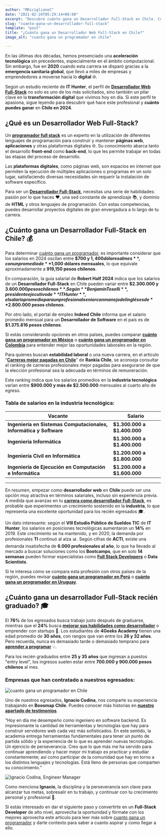 ```yaml
---
author: "MRiciglianoC"
date: "2021-02-24T05:29:14+00:00"
excerpt: "Descubre cuánto gana un Desarrollador Full-Stack en Chile. Conoce las ganancias de este profesional altamente demandado en el mercado laboral actual."
slug: "cuanto-gana-un-desarrollador-full-stack"
template: "post" 
title: "¿Cuánto gana un Desarrollador Web Full-Stack en Chile?"
image_alt: "cuanto gana un programador en chile"

---
```


En las últimas dos décadas, hemos presenciado una **aceleración tecnológica** sin precedentes, especialmente en el ámbito computacional. Sin embargo, fue en **2020** cuando esta carrera se disparó gracias a la **emergencia sanitaria global**, que llevó a miles de empresas y emprendedores a moverse hacia lo **digital** 🌐.

Según un estudio reciente de **IT Hunter**, el perfil de [**Desarrollador Web Full-Stack**](https://4geeksacademy.com/es/cuanto-gana-un-programador/ser-programador-entre-las-profesiones-con-mayor-demanda) no solo es uno de los más solicitados, sino también un pilar clave en la **transformación digital** que vivimos hoy en día. Si este perfil te apasiona, sigue leyendo para descubrir qué hace este profesional y **cuánto puedes ganar** en **Chile en 2024**.

## ¿Qué es un **Desarrollador Web Full-Stack**?

Un [**programador full stack**](https://4geeksacademy.com/desarrollador-full-stack-developer) es un experto en la utilización de diferentes lenguajes de programación para construir y mantener **páginas web**, **aplicaciones** y otras plataformas digitales 🌐. Su conocimiento abarca tanto el desarrollo **front-end** como **back-end**, lo que les permite trabajar en todas las etapas del proceso de desarrollo.

Las **plataformas digitales**, como páginas web, son espacios en internet que permiten la ejecución de múltiples aplicaciones o programas en un solo lugar, satisfaciendo diversas necesidades sin requerir la instalación de software específico.

Para ser un [**Desarrollador Full-Stack**](https://4geeksacademy.com/es/desarrollador-full-stack/habilidades-desarrollador-full-stack), necesitas una serie de habilidades: pasión por lo que haces ❤️, una sed constante de aprendizaje 📚, y dominio de **HTML** y otros lenguajes de programación. Con estas competencias, puedes desarrollar proyectos digitales de gran envergadura a lo largo de tu carrera.

## ¿Cuánto gana un **Desarrollador Full-Stack** en **Chile**? 💰

Para determinar [cuánto gana un programador](/es/cuanto-gana-un-programador/cuanto-gana-un-programador), es importante considerar que los salarios en 2024 oscilan entre **$700 y $1,400 dólares al mes**, con un promedio de **$1,000 dólares mensuales**, lo que equivale aproximadamente a **919,150 pesos chilenos**.

En comparación, la guía salarial de **Robert Half 2024** indica que los salarios de un **Desarrollador Full-Stack** en Chile pueden variar entre **$2.300.000 y $3.600.000 pesos chilenos**. Según **Benjamín Toselli**, presidente ejecutivo de **IT Hunter**, el salario promedio para un profesional senior con manejo del inglés es de **$2.800.000 pesos chilenos**.

Por otro lado, el portal de empleo **Indeed Chile** informa que el salario promedio mensual para un **Desarrollador de Software** en el país es de **$1.375.816 pesos chilenos**.

Si estás considerando opciones en otros países, puedes comparar [**cuánto gana un programador en México**](https://4geeksacademy.com/es/cuanto-gana-un-programador/cuanto-gana-un-programador-en-mexico) o [**cuánto gana un programador en Colombia**](https://4geeksacademy.com/es/cuanto-gana-un-programador/cuanto-gana-un-programador-en-Colombia) para entender mejor las oportunidades laborales en la región.

Para quienes buscan **estabilidad laboral** o una nueva carrera, en el artículo “[**Carreras mejor pagadas en Chile**](https://www.rankia.cl/)” de **Rankia Chile**, se aconseja consultar el ranking de carreras profesionales mejor pagadas para asegurarse de que la elección profesional sea la adecuada en términos de remuneración.

Este ranking indica que los salarios promedios en la **industria tecnológica** varían entre **$900.000 y más de $2.500.000** mensuales al cuarto año de egreso.

### Tabla de salarios en la **industria tecnológica**:

| Vacante | Salario |
| --- | --- |
| **Ingeniería en Sistemas Computacionales, Informática y Software** | **$1.300.000 a $1.400.000** |
| **Ingeniería Informática** | **$1.300.000 a $1.400.000** |
| **Ingeniería Civil en Informática** | **$1.200.000 a $1.800.000** |
| **Ingeniería de Ejecución en Computación e Informática** | **$1.200.000 a $1.600.000** |

---
En resumen, empezar como **desarrollador web** en **Chile** puede ser una opción muy atractiva en términos salariales, incluso sin experiencia previa. A medida que avanzas en tu [**carrera como desarrollador Full-Stack**](https://4geeksacademy.com/desarrollador-full-stack-developer), es probable que experimentes un crecimiento sostenido en la **industria**, lo que representa una excelente oportunidad para los recién egresados 🎓.

Un dato interesante: según el **VIII Estudio Público de Sueldos TIC** de **IT Hunter**, los salarios en posiciones tecnológicas aumentaron un **14%** en 2019. Este crecimiento se ha mantenido, y en 2020, la demanda por profesionales **TI** continuó al alza 📊. Según cifras de **ACTI**, existe una demanda insatisfecha de **6.000 profesionales al año**, lo que ha llevado al mercado a buscar soluciones como los **Bootcamps**, que en solo **14 semanas** pueden formar especialistas como [**Full Stack Developers**](https://4geeksacademy.com/desarrollador-full-stack-developer) o **Data Scientists**.

Si te interesa cómo se compara esta profesión con otros países de la región, puedes revisar [**cuánto gana un programador en Perú**](https://4geeksacademy.com/es/cuanto-gana-un-programador/cuanto-gana-un-programador-en-peru) o [**cuánto gana un programador en Uruguay**](https://4geeksacademy.com/es/cuanto-gana-un-programador/cuanto-gana-un-programador-en-uruguay).

## ¿Cuánto gana un **desarrollador Full-Stack** recién graduado? 🎓

El **76%** de los egresados busca trabajo justo después de graduarse, mientras que el **24%** busca [**mejorar sus habilidades como desarrollador**](https://4geeksacademy.com/es/desarrollador-full-stack/habilidades-desarrollador-full-stack) o emprender con startups 🚀. Los estudiantes de **4Geeks Academy** tienen una edad promedio de **30 años**, con rangos que van entre los **26 y 32 años**. Pero recuerda, nunca es demasiado tarde o demasiado temprano para [**aprender a programar**](https://4geeksacademy.com/es/aprender-a-programar/aprender-a-programar-desde-cero) 💡.

Para los recién graduados entre **25 y 35 años** que ingresan a puestos "entry level", los ingresos suelen estar entre **700.000 y 900.000 pesos chilenos** al mes.

### Empresas que han contratado a nuestros egresados:

![cuanto gana un programador en Chile](https://storage.googleapis.com/media-breathecode/bfc8ae0bc7ac6a7099b9540bb4a1b0f14284c9d5b2a6f3d2b0e136f20d10dc60)

Uno de nuestros egresados, **Ignacio Codina**, nos comparte su experiencia trabajando en **Boosmap Chile**. Puedes conocer más historias en [**nuestro apartado de testimonios**](https://4geeksacademy.com/es/testimonios).

“Hoy en día me desempeño como ingeniero en software backend. Es impresionante la cantidad de herramientas y tecnologías que hay para construir servidores web cada vez más sofisticados. En este sentido, la academia entrega herramientas fundamentales para tener un punto de partida sólido y la experiencia de lo que es aprender nuevas tecnologías. Un ejercicio de perseverancia. Creo que lo que más me ha servido para continuar aprendiendo y hacer mejor mi trabajo es practicar y estudiar constantemente; así como participar de la comunidad que hay en torno a los distintos lenguajes y tecnologías. Está lleno de personas que comparten su conocimiento.”

![Ignacio Codina, Engineer Manager](https://storage.googleapis.com/breathecode-asset-images/46309a67ecc4920d6f266a24e5f688667a8aded24060777cfb5c867f59a37e7c.jpeg?raw=true)

Como menciona **Ignacio**, la disciplina y la perseverancia son clave para alcanzar tus metas, sobresalir en tu trabajo, y continuar con tu crecimiento personal y profesional 🌟.

Si estás interesado en dar el siguiente paso y convertirte en un **Full-Stack Developer** de alto nivel, aprovecha la oportunidad y fórmate con los mejores aprovecha este articulo para leer más sobre [cuanto gana un programador](/es/cuanto-gana-un-programador/cuanto-gana-un-programador) y darte contexto para saber a cuanto aspirar y como llegar a ello.

<call-to-action button_text="¡Postúlate Ahora!" button_link="/es/coding-bootcamps/desarrollador-full-stack"  background="rgba(0, 151, 205, 0.15)" title="Become a Full-Stack Developer" text="Únete a nuestro bootcamp de Full-Stack Developer y conviértete en uno de los profesionales más demandados del mercado."></call-to-action>

